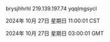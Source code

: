 brysjhhrhl 219.139.197.74 yqqlmgsycl

2024年 10月 27日 星期日 11:00:01 CST

2024年 10月 27日 星期日 03:00:01 GMT
